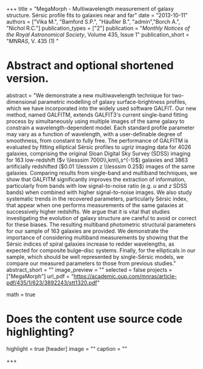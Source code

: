 +++
title = "MegaMorph - Multiwavelength measurement of galaxy structure. Sérsic profile fits to galaxies near and far"
date = "2013-10-11"
authors = ["Vika M.", "Bamford S.P.", "Häußler B.", "admin","Borch A.", "Nichol R.C."]
publication_types = ["2"]
publication = "*Monthly Notices of the Royal Astronomical Society*, Volume 435, Issue 1"
publication_short = "*MNRAS*, V. 435 (1) "

# Abstract and optional shortened version.
abstract = "We demonstrate a new multiwavelength technique for two-dimensional parametric modelling of galaxy surface-brightness profiles, which we have incorporated into the widely used software GALFIT. Our new method, named GALFITM, extends GALFIT3's current single-band fitting process by simultaneously using multiple images of the same galaxy to constrain a wavelength-dependent model. Each standard profile parameter may vary as a function of wavelength, with a user-definable degree of smoothness, from constant to fully free. The performance of GALFITM is evaluated by fitting elliptical Sérsic profiles to $ugriz$ imaging data for 4026 galaxies, comprising the original Sloan Digital Sky Survey (SDSS) imaging for 163 low-redshift ($v \\lesssim 7000\\,km\\,s^{-1}$) galaxies and 3863 artificially redshifted ($0.01 \\lesssim z \\lesssim 0.25$) images of the same galaxies. Comparing results from single-band and multiband techniques, we show that GALFITM significantly improves the extraction of information, particularly from bands with low signal-to-noise ratio (e.g. $u$ and $z$ SDSS bands) when combined with higher signal-to-noise images. We also study systematic trends in the recovered parameters, particularly Sérsic index, that appear when one performs measurements of the same galaxies at successively higher redshifts. We argue that it is vital that studies investigating the evolution of galaxy structure are careful to avoid or correct for these biases. The resulting multiband photometric structural parameters for our sample of 163 galaxies are provided. We demonstrate the importance of considering multiband measurements by showing that the Sérsic indices of spiral galaxies increase to redder wavelengths, as expected for composite bulge–disc systems. Finally, for the ellipticals in our sample, which should be well represented by single-Sérsic models, we compare our measured parameters to those from previous studies."
abstract_short = ""
image_preview = ""
selected = false
projects = ["MegaMorph"]
url_pdf = "https://academic.oup.com/mnras/article-pdf/435/1/623/3892243/stt1320.pdf"

math = true

# Does the content use source code highlighting?
highlight = true
[header]
image = ""
caption = ""

+++
